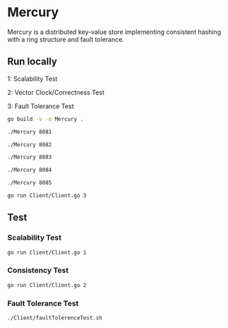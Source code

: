 # Mercury

Mercury is a distributed key-value store implementing consistent hashing with a ring structure and fault tolerance.

## Run locally

1: Scalability Test

2: Vector Clock/Correctness Test

3: Fault Tolerance Test

```bash
go build -v -o Mercury .

./Mercury 8081

./Mercury 8082

./Mercury 8083

./Mercury 8084

./Mercury 8085

go run Client/Client.go 3   
```

## Test

### Scalability Test

```bash
go run Client/Client.go 1
```

### Consistency Test

```bash
go run Client/Client.go 2
```

### Fault Tolerance Test

```bash
./Client/faultTolerenceTest.sh  
```


